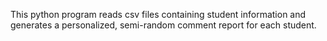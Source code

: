 This python program reads csv files containing student information and generates a personalized, semi-random comment report for each student.
